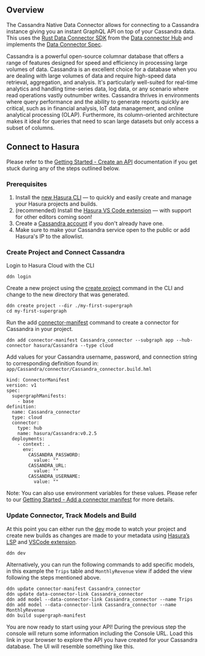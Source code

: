 ## Overview

The Cassandra Native Data Connector allows for connecting to a Cassandra instance giving you an instant GraphQL API on top of your Cassandra data.
This uses the [Rust Data Connector SDK](https://github.com/hasura/ndc-hub#rusk-sdk) from the [Data connector Hub](https://github.com/hasura/ndc-hub) and implements the [Data Connector Spec](https://github.com/hasura/ndc-spec).

Cassandra is a powerful open-source columnar database that offers a range of features designed for speed and efficiency in processing large volumes of data. Cassandra is an excellent choice for a database when you are dealing with large volumes of data and require high-speed data retrieval, aggregation, and analysis. It's particularly well-suited for real-time analytics and handling time-series data, log data, or any scenario where read operations vastly outnumber writes. Cassandra thrives in environments where query performance and the ability to generate reports quickly are critical, such as in financial analysis, IoT data management, and online analytical processing (OLAP). Furthermore, its column-oriented architecture makes it ideal for queries that need to scan large datasets but only access a subset of columns. 

## Connect to Hasura

Please refer to the [Getting Started - Create an API](https://hasura.io/docs/3.0/getting-started/create-a-project) documentation if you get stuck during any of the steps outlined below.

### Prerequisites
1. Install the [new Hasura CLI](https://hasura.io/docs/3.0/cli/installation) — to quickly and easily create and manage your Hasura projects and builds.
2. (recommended) Install the [Hasura VS Code extension](https://marketplace.visualstudio.com/items?itemName=HasuraHQ.hasura) — with support for other editors coming soon!
3. Create a [Cassandra account](https://Cassandra.cloud/signUp?loc=nav-get-started) if you don't already have one.
4. Make sure to make your Cassandra service open to the public or add Hasura's IP to the allowlist.

### Create Project and Connect Cassandra

Login to Hasura Cloud with the CLI

```
ddn login
```

Create a new project using the [create project](https://hasura.io/docs/3.0/cli/commands/create-project/) command in the CLI and change to the new directory that was generated.

```
ddn create project --dir ./my-first-supergraph
cd my-first-supergraph
```

Run the add [connector-manifest](https://hasura.io/docs/3.0/cli/commands/add-connector-manifest/) command to create a connector for Cassandra in your project. 

```
ddn add connector-manifest Cassandra_connector --subgraph app --hub-connector hasura/Cassandra --type cloud
```

Add values for your Cassandra username, password, and connection string to corresponding definition found in: `app/Cassandra/connector/Cassandra_connector.build.hml`

```
kind: ConnectorManifest
version: v1
spec:
  supergraphManifests:
    - base
definition:
  name: Cassandra_connector
  type: cloud
  connector:
    type: hub
    name: hasura/Cassandra:v0.2.5
  deployments:
    - context: .
      env:
        CASSANDRA_PASSWORD:
          value: ""
        CASSANDRA_URL:
          value: ""
        CASSANDRA_USERNAME:
          value: ""
```

Note: You can also use environment variables for these values. Please refer to our [Getting Started - Add a connector manifest](https://hasura.io/docs/3.0/cli/commands/add-connector-manifest/) for more details.

### Update Connector, Track Models and Build

At this point you can either run the [dev](https://hasura.io/docs/3.0/cli/commands/dev/) mode to watch your project and create new builds as changes are made to your metadata using [Hasura’s LSP](https://hasura.io/docs/3.0/glossary/#lsp-language-server-protocol) and [VSCode extension](https://marketplace.visualstudio.com/items?itemName=HasuraHQ.hasura).

```
ddn dev
```

Alternatively, you can run the following commands to add specific models, in this example the `Trips` table and `MonthlyRevenue` view if added the view following the steps mentioned above.
```
ddn update connector-manifest Cassandra_connector
ddn update data-connector-link Cassandra_connector
ddn add model --data-connector-link Cassandra_connector --name Trips
ddn add model --data-connector-link Cassandra_connector --name MonthlyRevenue
ddn build supergraph-manifest
```

You are now ready to start using your API! During the previous step the console will return some information including the Console URL. Load this link in your browser to explore the API you have created for your Cassandra database. The UI will resemble something like this.
